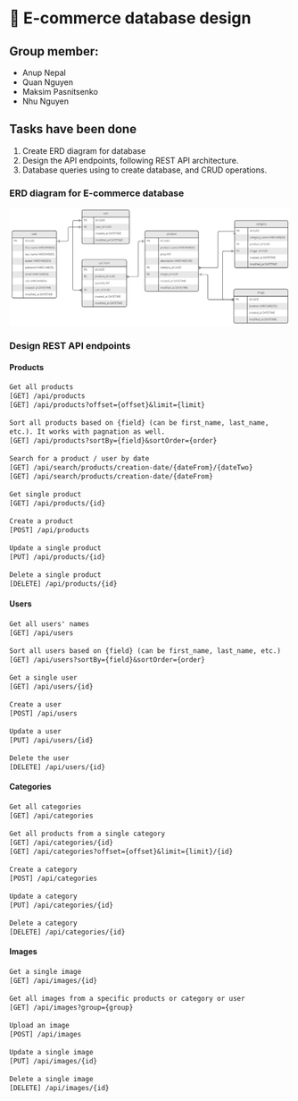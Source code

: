 # :memo: E-commerce database design

## Group member:
- Anup Nepal
- Quan Nguyen
- Maksim Pasnitsenko
- Nhu Nguyen

## Tasks have been done
1. Create ERD diagram for database 
2. Design the API endpoints, following REST API architecture.
3. Database queries using to create database, and CRUD operations.

### ERD diagram for E-commerce database
![ERD diagram](assets/images/ERD.PNG)

### Design REST API endpoints
#### Products 
```
Get all products
[GET] /api/products
[GET] /api/products?offset={offset}&limit={limit}

Sort all products based on {field} (can be first_name, last_name, etc.). It works with pagnation as well.
[GET] /api/products?sortBy={field}&sortOrder={order}

Search for a product / user by date
[GET] /api/search/products/creation-date/{dateFrom}/{dateTwo}
[GET] /api/search/products/creation-date/{dateFrom}

Get single product
[GET] /api/products/{id}

Create a product
[POST] /api/products

Update a single product
[PUT] /api/products/{id}

Delete a single product
[DELETE] /api/products/{id}

```
#### Users
```
Get all users' names
[GET] /api/users

Sort all users based on {field} (can be first_name, last_name, etc.)
[GET] /api/users?sortBy={field}&sortOrder={order}

Get a single user
[GET] /api/users/{id}

Create a user
[POST] /api/users

Update a user
[PUT] /api/users/{id}

Delete the user
[DELETE] /api/users/{id}

```
#### Categories
```
Get all categories
[GET] /api/categories

Get all products from a single category
[GET] /api/categories/{id}
[GET] /api/categories?offset={offset}&limit={limit}/{id}

Create a category
[POST] /api/categories

Update a category
[PUT] /api/categories/{id}

Delete a category
[DELETE] /api/categories/{id}
```
#### Images
```
Get a single image
[GET] /api/images/{id}

Get all images from a specific products or category or user
[GET] /api/images?group={group}

Upload an image
[POST] /api/images

Update a single image
[PUT] /api/images/{id}

Delete a single image
[DELETE] /api/images/{id}

```

